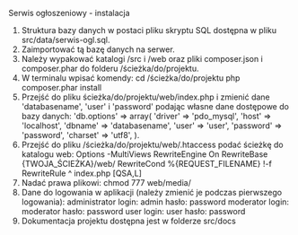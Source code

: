 Serwis ogłoszeniowy - instalacja
1. Struktura bazy danych w postaci pliku skryptu SQL dostępna w pliku src/data/serwis-ogl.sql. 
2. Zaimportować tą bazę danych na serwer.
3. Należy wypakować katalogi /src i /web oraz pliki composer.json i composer.phar do folderu /ścieżka/do/projektu.
4. W terminalu wpisać komendy:
  cd /ścieżka/do/projektu
  php composer.phar install
4. Przejść do pliku ścieżka/do/projektu/web/index.php i zmienić dane 'databasename', 'user' i 'password' podając własne dane dostępowe do bazy danych: 
  'db.options' => array( 'driver' => 'pdo_mysql', 'host' => 'localhost', 'dbname' => 'databasename', 'user' => 'user', 'password' => 'password', 'charset' => 'utf8', ).
5. Przejść do pliku /ścieżka/do/projektu/web/.htaccess podać ścieżkę do katalogu web:
   Options -MultiViews RewriteEngine On RewriteBase {TWOJA_ŚCIEŻKA}/web/ RewriteCond %{REQUEST_FILENAME} !-f RewriteRule ^ index.php [QSA,L]
6. Nadać prawa plikowi:
   chmod 777 web/media/
7. Dane do logowania w aplikacji (należy zmienić je podczas pierwszego logowania):
   administrator
   login: admin
   hasło: password
   moderator
   login: moderator
   hasło: password
   user
   login: user
   hasło: password
8. Dokumentacja projektu dostępna jest w folderze src/docs
